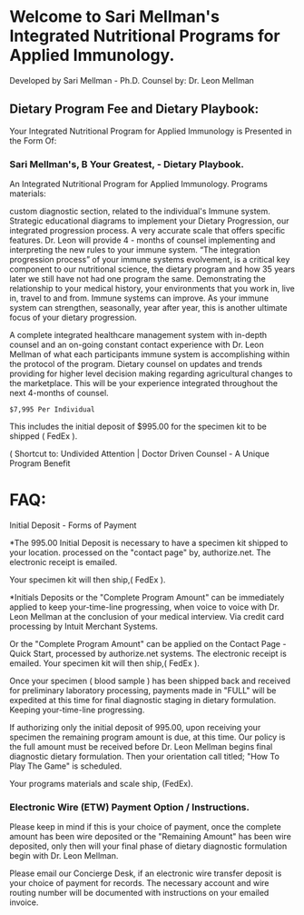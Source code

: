 
# Welcome to Sari Mellman's Integrated Nutritional Programs for Applied Immunology.
Developed by Sari Mellman - Ph.D.  Counsel by: Dr. Leon Mellman


## Dietary Program Fee and Dietary Playbook: 

Your Integrated Nutritional Program for Applied Immunology is Presented in the Form Of:
  
### Sari Mellman's, B Your Greatest, - Dietary Playbook.  

An Integrated Nutritional Program for Applied Immunology.  Programs materials: 

custom diagnostic section, related to the individual's Immune system.  Strategic educational diagrams to implement your Dietary Progression, our integrated progression process. A very accurate scale that offers specific features. Dr. Leon will provide 4 - months of counsel implementing and interpreting the new rules to your immune system.  “The integration progression process” of your immune systems evolvement, is a critical key component to our nutritional science, the dietary program and how 35 years later we still have not had one program the same.  Demonstrating the relationship to your medical history, your environments that you work in, live in, travel to and from. Immune systems can improve.  As your immune system can strengthen, seasonally, year after year, this is another ultimate focus of your dietary progression.

A complete integrated healthcare management system with in-depth counsel and an on-going constant contact experience with Dr. Leon Mellman of what each participants immune system is accomplishing within the protocol of the program.  Dietary counsel on updates and trends providing for higher level decision making regarding agricultural changes to the marketplace.
This will be your experience integrated throughout the next 4-months of counsel.

	$7,995 Per Individual 

This includes the initial deposit of $995.00 for the specimen kit to be shipped ( FedEx ).

( Shortcut to: Undivided Attention | Doctor Driven Counsel - A Unique Program Benefit


# FAQ:

Initial Deposit - Forms of Payment

*The 995.00 Initial Deposit is necessary to have a specimen kit shipped to your location. processed on the "contact page" by, authorize.net.  The electronic receipt is emailed.

<!--( Contact Page - Quick Start, shortcut )-->

Your specimen kit will then ship,( FedEx ).


*Initials Deposits or the "Complete Program Amount" can be immediately applied to keep your-time-line progressing, when voice to voice with Dr. Leon Mellman at the conclusion of your medical interview. Via credit card processing by Intuit Merchant Systems.  

Or the "Complete Program Amount" can be applied on the Contact Page - Quick Start, processed by authorize.net systems. The electronic receipt is emailed. Your specimen kit will then ship,( FedEx ).

Once your specimen ( blood sample ) has been shipped back and received for preliminary laboratory processing, payments made in "FULL" will be expedited at this time for final diagnostic staging in dietary formulation. Keeping your-time-line progressing.

If authorizing only the initial deposit of 995.00, upon receiving your specimen the remaining program amount is due, at this time.  Our policy is the full amount must be received before Dr. Leon Mellman begins final diagnostic dietary formulation.
Then your orientation call titled; "How To Play The Game" is  scheduled. 

Your programs materials and scale ship, (FedEx).



### Electronic Wire (ETW) Payment Option / Instructions.                                              
 
Please keep in mind if this is your choice of payment, once the complete amount has been wire  deposited or the "Remaining Amount" has been wire deposited, only then will your final phase of dietary diagnostic formulation begin with Dr. Leon Mellman.  

Please email our Concierge Desk, if an electronic wire transfer deposit is your choice of payment for records.  The necessary account and wire routing number will be documented with instructions on your emailed invoice.